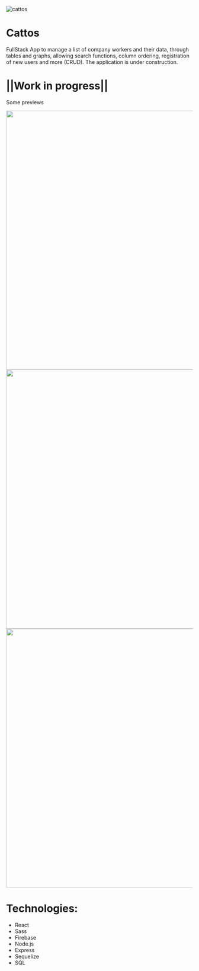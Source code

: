 ![cattos](https://user-images.githubusercontent.com/111264354/213882254-de67339c-63b2-43f6-9ee6-0087fbc708d8.png)


# Cattos
FullStack App to manage a list of company workers and their data, through tables and graphs, allowing search functions, column ordering, registration of new users and more (CRUD). The application is under construction.

# ||Work in progress||

Some previews

<div align="center">

<img src="https://user-images.githubusercontent.com/111264354/213882282-0cb7d991-20d2-40de-b821-053ef2aab87e.png" width="700" >
<img src="https://user-images.githubusercontent.com/111264354/213882286-9b95acf8-8315-4314-9ae2-96c0e27cde42.png" width="700" >
<img src="https://user-images.githubusercontent.com/111264354/213882290-2c5cdc73-4bad-49cd-a7ef-f793fce1f343.png" width="700" >

</div>


# Technologies:
<ul>
    <li>React</li>
     <li>Sass</li>
     <li>Firebase</li>
    <li>Node.js</li>
    <li>Express</li>
    <li>Sequelize</li>
    <li>SQL</li>
</ul>
